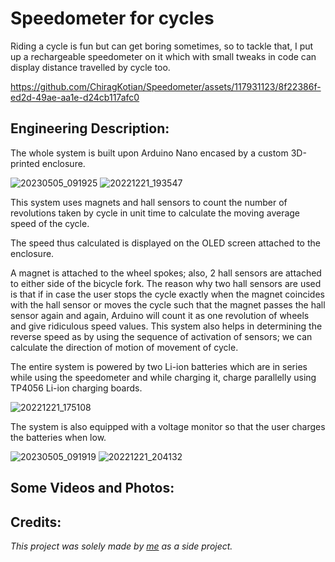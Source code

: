 # Speedometer for cycles

Riding a cycle is fun but can get boring sometimes, so to tackle that, I put up a rechargeable speedometer on it which with small tweaks in code can display distance travelled by cycle too.



https://github.com/ChiragKotian/Speedometer/assets/117931123/8f22386f-ed2d-49ae-aa1e-d24cb117afc0



## Engineering Description:

The whole system is built upon Arduino Nano encased by a custom 3D-printed enclosure.

![20230505_091925](https://github.com/ChiragKotian/Speedometer/assets/117931123/cb1716fd-581c-4a3e-9547-03ab225757e6)
![20221221_193547](https://github.com/ChiragKotian/Speedometer/assets/117931123/2a550a3c-92c9-4510-bdb9-b584f27e217d)

This system uses magnets and hall sensors to count the number of revolutions taken by cycle in unit time to calculate the moving average speed of the cycle.

The speed thus calculated is displayed on the OLED screen attached to the enclosure.


A magnet is attached to the wheel spokes; also, 2 hall sensors are attached to either side of the bicycle fork. The reason why two hall sensors are used is that if in case the user stops the cycle exactly 
when the magnet coincides with the hall sensor or moves the cycle such that the magnet passes the hall sensor again and again, Arduino will count it as one revolution of wheels
and give ridiculous speed values. This system also helps in determining the reverse speed as by using the sequence of activation of sensors; we can calculate the direction of motion
of movement of cycle.



The entire system is powered by two Li-ion batteries which are in series while using the speedometer and while charging it, charge parallelly using TP4056 Li-ion charging boards.

![20221221_175108](https://github.com/ChiragKotian/Speedometer/assets/117931123/8a8e4dad-a51b-45da-9645-9a8173fa7be6)



The system is also equipped with a voltage monitor so that the user charges the batteries when low.

![20230505_091919](https://github.com/ChiragKotian/Speedometer/assets/117931123/1317cbd0-5081-4e50-80ca-e417e39acc15)
![20221221_204132](https://github.com/ChiragKotian/Speedometer/assets/117931123/8f3bd439-70ce-42f2-b313-ddac0a9e1402)

## Some Videos and Photos:

## Credits:
_This project was solely made by [me](https://chiragkotian.github.io) as a side project._
